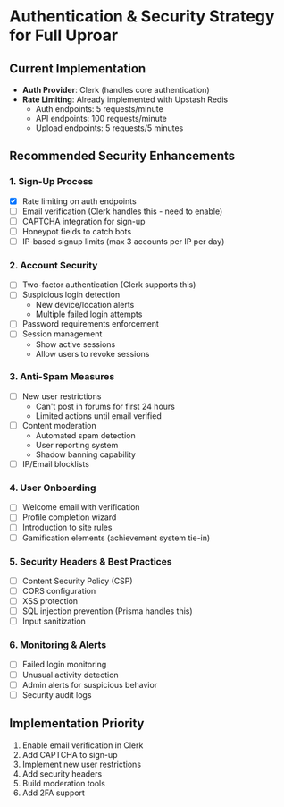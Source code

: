 # Authentication & Security Strategy for Full Uproar

## Current Implementation
- **Auth Provider**: Clerk (handles core authentication)
- **Rate Limiting**: Already implemented with Upstash Redis
  - Auth endpoints: 5 requests/minute
  - API endpoints: 100 requests/minute
  - Upload endpoints: 5 requests/5 minutes

## Recommended Security Enhancements

### 1. Sign-Up Process
- [x] Rate limiting on auth endpoints
- [ ] Email verification (Clerk handles this - need to enable)
- [ ] CAPTCHA integration for sign-up
- [ ] Honeypot fields to catch bots
- [ ] IP-based signup limits (max 3 accounts per IP per day)

### 2. Account Security
- [ ] Two-factor authentication (Clerk supports this)
- [ ] Suspicious login detection
  - New device/location alerts
  - Multiple failed login attempts
- [ ] Password requirements enforcement
- [ ] Session management
  - Show active sessions
  - Allow users to revoke sessions

### 3. Anti-Spam Measures
- [ ] New user restrictions
  - Can't post in forums for first 24 hours
  - Limited actions until email verified
- [ ] Content moderation
  - Automated spam detection
  - User reporting system
  - Shadow banning capability
- [ ] IP/Email blocklists

### 4. User Onboarding
- [ ] Welcome email with verification
- [ ] Profile completion wizard
- [ ] Introduction to site rules
- [ ] Gamification elements (achievement system tie-in)

### 5. Security Headers & Best Practices
- [ ] Content Security Policy (CSP)
- [ ] CORS configuration
- [ ] XSS protection
- [ ] SQL injection prevention (Prisma handles this)
- [ ] Input sanitization

### 6. Monitoring & Alerts
- [ ] Failed login monitoring
- [ ] Unusual activity detection
- [ ] Admin alerts for suspicious behavior
- [ ] Security audit logs

## Implementation Priority
1. Enable email verification in Clerk
2. Add CAPTCHA to sign-up
3. Implement new user restrictions
4. Add security headers
5. Build moderation tools
6. Add 2FA support
